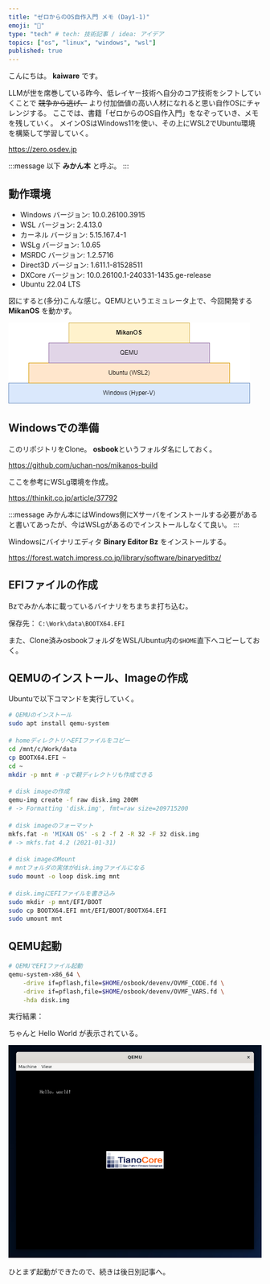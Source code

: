 ```yaml
---
title: "ゼロからのOS自作入門 メモ (Day1-1)"
emoji: "🍊"
type: "tech" # tech: 技術記事 / idea: アイデア
topics: ["os", "linux", "windows", "wsl"]
published: true
---
```


こんにちは。 **kaiware** です。

LLMが世を席巻している昨今、低レイヤー技術へ自分のコア技術をシフトしていくことで ~~競争から逃げ、~~ より付加価値の高い人材になれると思い自作OSにチャレンジする。
ここでは、書籍「ゼロからのOS自作入門」をなぞっていき、メモを残していく。
メインOSはWindows11を使い、その上にWSL2でUbuntu環境を構築して学習していく。

https://zero.osdev.jp

:::message
以下 **みかん本** と呼ぶ。
:::

## 動作環境

- Windows バージョン: 10.0.26100.3915
- WSL バージョン: 2.4.13.0
- カーネル バージョン: 5.15.167.4-1
- WSLg バージョン: 1.0.65
- MSRDC バージョン: 1.2.5716
- Direct3D バージョン: 1.611.1-81528511
- DXCore バージョン: 10.0.26100.1-240331-1435.ge-release
- Ubuntu 22.04 LTS

図にすると(多分)こんな感じ。QEMUというエミュレータ上で、今回開発する **MikanOS** を動かす。

![](/images/mikan-osbook-day1/DevenvOverview.drawio.png)

## Windowsでの準備

このリポジトリをClone。 **osbook**というフォルダ名にしておく。

https://github.com/uchan-nos/mikanos-build

ここを参考にWSLg環境を作成。

https://thinkit.co.jp/article/37792

:::message
みかん本にはWindows側にXサーバをインストールする必要があると書いてあったが、今はWSLgがあるのでインストールしなくて良い。
:::

Windowsにバイナリエディタ **Binary Editor Bz** をインストールする。

https://forest.watch.impress.co.jp/library/software/binaryeditbz/

## EFIファイルの作成

Bzでみかん本に載っているバイナリをちまちま打ち込む。

保存先： `C:\Work\data\BOOTX64.EFI`

また、Clone済みosbookフォルダをWSL/Ubuntu内の`$HOME`直下へコピーしておく。

## QEMUのインストール、Imageの作成

Ubuntuで以下コマンドを実行していく。

```sh
# QEMUのインストール
sudo apt install qemu-system

# homeディレクトリへEFIファイルをコピー
cd /mnt/c/Work/data
cp BOOTX64.EFI ~
cd ~
mkdir -p mnt # -pで親ディレクトリも作成できる

# disk imageの作成
qemu-img create -f raw disk.img 200M
# -> Formatting 'disk.img', fmt=raw size=209715200

# disk imageのフォーマット
mkfs.fat -n 'MIKAN OS' -s 2 -f 2 -R 32 -F 32 disk.img
# -> mkfs.fat 4.2 (2021-01-31)

# disk imageのMount
# mntフォルダの実体がdisk.imgファイルになる
sudo mount -o loop disk.img mnt

# disk.imgにEFIファイルを書き込み
sudo mkdir -p mnt/EFI/BOOT
sudo cp BOOTX64.EFI mnt/EFI/BOOT/BOOTX64.EFI
sudo umount mnt

```

## QEMU起動

```sh
# QEMUでEFIファイル起動
qemu-system-x86_64 \
    -drive if=pflash,file=$HOME/osbook/devenv/OVMF_CODE.fd \
    -drive if=pflash,file=$HOME/osbook/devenv/OVMF_VARS.fd \
    -hda disk.img
```

実行結果：

ちゃんと Hello World が表示されている。

![alt text](/images/mikan-osbook-day1/image.png)

ひとまず起動ができたので、続きは後日別記事へ。
